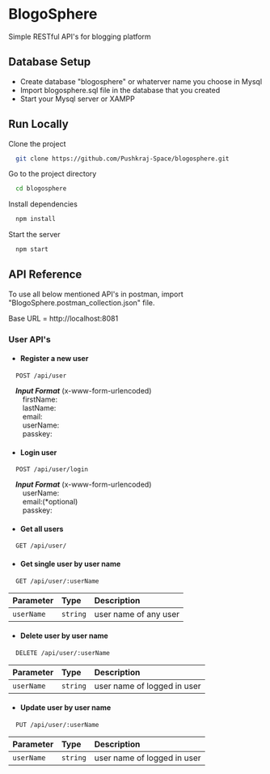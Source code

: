 # BlogoSphere
Simple RESTful API's for blogging platform

## Database Setup
* Create database "blogosphere" or whaterver name you choose in Mysql
* Import blogosphere.sql file in the database that you created
* Start your Mysql server or XAMPP

## Run Locally

Clone the project

```bash
  git clone https://github.com/Pushkraj-Space/blogosphere.git
```

Go to the project directory

```bash
  cd blogosphere
```

Install dependencies

```bash
  npm install
```

Start the server

```bash
  npm start
```


## API Reference

To use all below mentioned API's in postman, 
import "BlogoSphere.postman_collection.json" file.

Base URL = http://localhost:8081  
### User API's
* #### Register a new user
```
  POST /api/user
```
&emsp;***Input Format*** (x-www-form-urlencoded)\
&emsp;&emsp;firstName:\
&emsp;&emsp;lastName:\
&emsp;&emsp;email:\
&emsp;&emsp;userName:\
&emsp;&emsp;passkey:

* #### Login user
```
  POST /api/user/login
```
&emsp;***Input Format*** (x-www-form-urlencoded)\
&emsp;&emsp;userName:\
&emsp;&emsp;email:(*optional)\
&emsp;&emsp;passkey:

* #### Get all users
```
  GET /api/user/
```

* #### Get single user by user name
```
  GET /api/user/:userName
```
| Parameter | Type     | Description                       |
| :-------- | :------- | :-------------------------------- |
| `userName`      | `string` | user name of any user |

* #### Delete user by user name
```
  DELETE /api/user/:userName
```
| Parameter | Type     | Description                       |
| :-------- | :------- | :-------------------------------- |
| `userName`      | `string` | user name of logged in user |

* #### Update user by user name
```
  PUT /api/user/:userName
```
| Parameter | Type     | Description                       |
| :-------- | :------- | :-------------------------------- |
| `userName`      | `string` | user name of logged in user |





  
  

